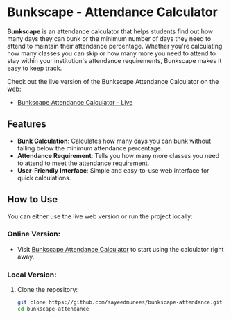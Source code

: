 # Bunkscape - Attendance Calculator

**Bunkscape** is an attendance calculator that helps students find out how many days they can bunk or the minimum number of days they need to attend to maintain their attendance percentage. Whether you're calculating how many classes you can skip or how many more you need to attend to stay within your institution's attendance requirements, Bunkscape makes it easy to keep track.

Check out the live version of the Bunkscape Attendance Calculator on the web:
- [Bunkscape Attendance Calculator - Live](https://sayeedmunees.github.io/bunkscape-attendance/)

## Features

- **Bunk Calculation**: Calculates how many days you can bunk without falling below the minimum attendance percentage.
- **Attendance Requirement**: Tells you how many more classes you need to attend to meet the attendance requirement.
- **User-Friendly Interface**: Simple and easy-to-use web interface for quick calculations.



## How to Use

You can either use the live web version or run the project locally:

### Online Version:
- Visit [Bunkscape Attendance Calculator](https://sayeedmunees.github.io/bunkscape-attendance/) to start using the calculator right away.

### Local Version:

1. Clone the repository:
   ```bash
   git clone https://github.com/sayeedmunees/bunkscape-attendance.git
   cd bunkscape-attendance
